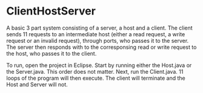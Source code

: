 # ClientHostServer
A basic 3 part system consisting of a server, a host and a client. The client sends 11 requests to an intermediate host (either a read request, a write request or an invalid request), through ports, who passes it to the server. The server then responds with to the corresponsing read or write request to the host, who passes it to the client.

To run, open the project in Eclipse. Start by running either the Host.java or the Server.java. This order does not matter. Next, run the Client.java. 11 loops of the program will then execute. The client will terminate and the Host and Server will not.
